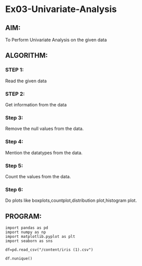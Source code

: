 # Ex03-Univariate-Analysis
## AIM:
To Perform Univariate Analysis on the given data
## ALGORITHM:
### STEP 1:
Read the given data 
### STEP 2:
Get information from the data 
### Step 3:
Remove the null values from the data.
### Step 4:
Mention the datatypes from the data.
### Step 5:
Count the values from the data.
### Step 6:

Do plots like boxplots,countplot,distribution plot,histogram plot.
## PROGRAM:
```
import pandas as pd
import numpy as np
import matplotlib.pyplot as plt
import seaborn as sns

df=pd.read_csv("/content/iris (1).csv")

df.nunique()
```


